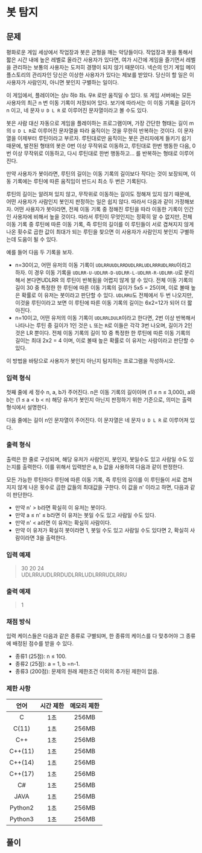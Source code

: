 # 봇 탐지
## 문제
평화로운 게임 세상에서 작업장과 봇은 균형을 깨는 악당들이다. 작업장과 봇을 통해서 짧은 시간 내에 높은 레벨로 올라간 사용자가 있다면, 여가 시간에 게임을 즐기면서 레벨을 관리하는 보통의 사용자는 도저히 경쟁이 되지 않기 때문이다. 넥슨의 인기 게임 메이플스토리의 관리자인 당신은 이상한 사용자가 있다는 제보를 받았다. 당신이 할 일은 이 사용자가 사람인지, 아니면 봇인지 구별하는 일이다.  

이 게임에서, 플레이어는 상`U` 하`D` 좌`L` 우`R` 로만 움직일 수 있다. 또 게임 서버에는 모든 사용자의 최근 n 번 이동 기록이 저장되어 있다. 보기에 따라서는 이 이동 기록을 길이가 n 이고, 네 문자 `U D L R` 로 이루어진 문자열이라고 볼 수도 있다.  

봇은 사람 대신 자동으로 게임을 플레이하는 프로그램이며, 가장 간단한 형태는 길이 m의 `U D L R`로 이루어진 문자열을 따라 움직이는 것을 무한히 반복하는 것이다. 이 문자열을 이제부터 루틴이라고 부르자. 루틴대로만 움직이는 봇은 관리자에게 들키기 쉽기 때문에, 발전된 형태의 봇은 0번 이상 무작위로 이동하고, 루틴대로 한번 행동한 다음, 0번 이상 무작위로 이동하고, 다시 루틴대로 한번 행동하고... 를 반복하는 형태로 이루어진다.  

만약 사용자가 봇이라면, 루틴의 길이는 이동 기록의 길이보다 작다는 것이 보장되며, 이동 기록에는 루틴에 따른 움직임이 반드시 최소 두 번은 기록된다.  

루틴의 길이는 알려져 있지 않고, 무작위로 이동하는 길이도 정해져 있지 않기 때문에, 어떤 사용자가 사람인지 봇인지 판정하는 일은 쉽지 않다. 따라서 다음과 같이 가정해보자. 어떤 사용자가 봇이라면, 전체 이동 기록 중 정해진 루틴을 따라 이동한 기록이 인간인 사용자에 비해서 높을 것이다. 따라서 루틴이 무엇인지는 정확히 알 수 없지만, 전체 이동 기록 중 루틴에 따른 이동 기록, 즉 루틴의 길이를 이 루틴들이 서로 겹쳐지지 않게 나온 횟수로 곱한 값이 최대가 되는 루틴을 찾으면 이 사용자가 사람인지 봇인지 구별하는데 도움이 될 수 있다.  

예를 들어 다음 두 기록을 보자.

* n=30이고, 어떤 유저의 이동 기록이 `UDLRRUUDLRRDUDLRRLUDLRRRUDLRRU`이라고 하자. 이 경우 이동 기록을 `UDLRR-U-UDLRR-D-UDLRR-L-UDLRR-R-UDLRR-U`로 분리해서 본다면UDLRR 의 루틴이 반복됨을 어렵지 않게 알 수 있다. 전체 이동 기록의 길이 30 중 특정한 한 루틴에 따른 이동 기록의 길이가 5x5 = 25이며, 이로 볼때 높은 확률로 이 유저는 봇이라고 판단할 수 있다. `UDLRRU`도 전체에서 두 번 나오지만, 이것을 루틴이라고 보면 이 루틴에 따른 이동 기록의 길이는 6x2=12가 되어 더 짧아진다.  
* n=10이고, 어떤 유저의 이동 기록이 `UDLRRLDULR`이라고 한다면, 2번 이상 반복해서 나타나는 루틴 중 길이가 1인 것은 `L` 또는 `R`로 이들은 각각 3번 나오며, 길이가 2인 것은 LR 뿐이다. 전체 이동 기록의 길이 10 중 특정한 한 루틴에 따른 이동 기록의 길이는 최대 2x2 = 4 이며, 이로 볼때 높은 확률로 이 유저는 사람이라고 판단할 수 있다.  

이 방법을 바탕으로 사용자가 봇인지 아닌지 탐지하는 프로그램을 작성하시오.

### 입력 형식
첫째 줄에 세 정수 n, a, b가 주어진다. n은 이동 기록의 길이이며 (1 ≤ n ≤ 3,000), a와 b는 (1 ≤ a < b < n) 해당 유저가 봇인지 아닌지 판정하기 위한 기준으로, 의미는 출력 형식에서 설명한다.  

다음 줄에는 길이 n인 문자열이 주어진다. 이 문자열은 네 문자 `U D L R` 로 이루어져 있다.  

### 출력 형식
출력은 한 줄로 구성되며, 해당 유저가 사람인지, 봇인지, 봇일수도 있고 사람일 수도 있는지를 출력한다. 이를 위해서 입력받은 a, b 값을 사용하여 다음과 같이 판정한다.  

모든 가능한 루틴마다 루틴에 따른 이동 기록, 즉 루틴의 길이를 이 루틴들이 서로 겹쳐지지 않게 나온 횟수로 곱한 값들의 최대값을 구한다. 이 값을 n' 이라고 하면, 다음과 같이 판단한다.  

* 만약 n' > b라면 확실히 이 유저는 봇이다.
* 만약 a ≤ n' ≤ b라면 이 유저는 봇일 수도 있고 사람일 수도 있다.
* 만약 n' < a라면 이 유저는 확실히 사람이다.
* 만약 이 유저가 확실히 봇이라면 1, 봇일 수도 있고 사람일 수도 있다면 2, 확실히 사람이라면 3을 출력한다.

### 입력 예제
> 30 20 24  
> UDLRRUUDLRRDUDLRRLUDLRRRUDLRRU

### 출력 예제
> 1

### 채점 방식
입력 케이스들은 다음과 같은 종류로 구별되며, 한 종류의 케이스를 다 맞추어야 그 종류에 배정된 점수를 받을 수 있다.

* 종류1 (25점): n ≤ 100.
* 종류2 (25점): a = 1, b =n-1.
* 종류3 (200점): 문제의 원래 제한조건 이외의 추가된 제한이 없음.

### 제한 사항
|     언어     |  시간 제한   | 메모리 제한  |
|:------------:|:------------:|:------------:|
|       C      |      1초     |    256MB     |
|     C(11)    |      1초     |    256MB     |
|      C++     |      1초     |    256MB     |
|    C++(11)   |      1초     |    256MB     |
|    C++(14)   |      1초     |    256MB     |
|    C++(17)   |      1초     |    256MB     |
|      C#      |      1초     |    256MB     |
|     JAVA     |      1초     |    256MB     |
|    Python2   |      1초     |    256MB     |
|    Python3   |      1초     |    256MB     |

## 풀이
